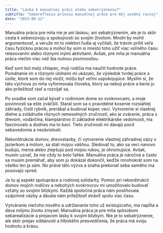 ```yaml
---
title: "Láska k manuálnej práci alebo sebatrýznenie?"
subtitle: "Sebareflexia prínosu manuálnej práce pre môj osobný rozvoj"
date: "2023-09-12"
---
```


Manuálna práca pre mňa nie je ani láskou, ani sebatrýznením, ale je to skôr cesta k seberozvoju a spokojnosti so svojím životom. Mnohí by mohli argumentovať, a veruže mi to niektorí ľudia aj vyčítali, že trávim príliš veľa času fyzickou prácou a mohol by som si miesto toho užiť viac voľného času relaxovaním alebo rôznymi inými aktivitami. Avšak, pre mňa je manuálna práca niečím viac než iba nutnou povinnosťou.

Keď som bol malý chlapec, moji rodičia ma naučili hodnote práce. Pomáhanie im s rôznymi úlohami mi ukázalo, že výsledok tvrdej práce a úsilie, ktoré som do nej vložil, môžu byť veľmi uspokojujúce. Myslím si, že táto výchova zo mňa vyformovala človeka, ktorý sa nebojí práce a berie ju ako príležitosť rásť a rozvíjať sa.

Po svadbe som začal bývať v rodinnom dome so svokrovcami, a moje povinnosti sa ešte zväčšili. Staral som sa o pravidelné kosenie rozsiahlej záhrady, čistil rybník, prerábal a budoval kopec vecí. Vytvorenie si vlastnej dielne a zvládnutie rôznych remeselných zručností, ako je zváranie, práca s drevom, vodárčina, klampiarstvo či základné elektrikárske vedomosti, ma fascinovalo a dodnes ma to baví. Tieto zručnosti mi dávajú pocit sebavedomia a nezávislosti.

Rekonštrukcie domov, drevostavby, či vytvorenie vlastnej záhradnej oázy s jazierkom a mólom, sa stali mojou vášňou. Sledovať to, ako sa veci nanovo budujú, menia alebo zlepšujú pod mojou rukou, je ohromujúce. Avšak, musím uznať, že nie vždy to bolo ľahké. Manuálna práca je náročná a často sa musím premáhať, aby som ju dokázal dokončil, keďže mnohokrát som na všetko len ja sám. No práve táto výzva a snaha prekonať seba samého ma posúvajú vpred.

Je tu aj aspekt spolupráce a rodinnej solidarity. Pomoc pri rekonštrukcii domov mojich rodičov a nebohých svokrovcov mi umožňovalo budovať vzťahy so svojimi blízkymi. Každá spoločná práca nám posilňovala vzájomné väzby a dávala nám príležitosť stráviť spolu viac času.

Vytváranie niečoho nového a udržiavanie toho už existujúceho, ma napĺňa a dáva môjmu životu zmysel. Manuálna práca je pre mňa spôsobom sebarealizácie a prejavom lásky k svojim blízkym. Nie je to sebatrýznenie, ale skôr prejav oddanosti a hlbokého presvedčenia, že práca má svoju hodnotu a krásu.
